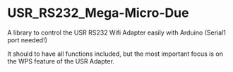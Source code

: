 # USR_RS232_Mega-Micro-Due
A library to control the USR RS232 Wifi Adapter easily with Arduino (Serial1 port needed!)

It should to have all functions included, but the most important focus is on the WPS feature of the USR Adapter.
